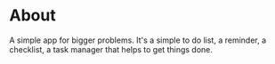 # About
A simple app for bigger problems. It's a simple to do list, a reminder, a checklist, a task manager that helps to get things done.
